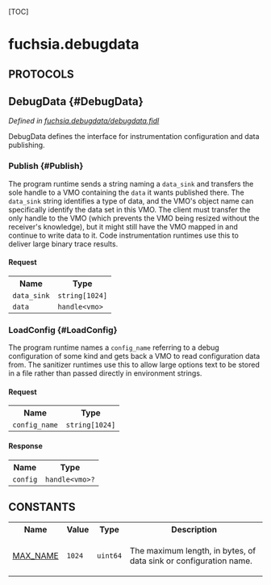 [TOC]

# fuchsia.debugdata


## **PROTOCOLS**

## DebugData {#DebugData}
*Defined in [fuchsia.debugdata/debugdata.fidl](https://fuchsia.googlesource.com/fuchsia/+/master/zircon/system/fidl/fuchsia-debugdata/debugdata.fidl#12)*

<p>DebugData defines the interface for instrumentation configuration and data publishing.</p>

### Publish {#Publish}

<p>The program runtime sends a string naming a <code>data_sink</code> and transfers the sole handle to
a VMO containing the <code>data</code> it wants published there.  The <code>data_sink</code> string identifies
a type of data, and the VMO's object name can specifically identify the data set in this
VMO.  The client must transfer the only handle to the VMO (which prevents the VMO being
resized without the receiver's knowledge), but it might still have the VMO mapped in and
continue to write data to it.  Code instrumentation runtimes use this to deliver large
binary trace results.</p>

#### Request
<table>
    <tr><th>Name</th><th>Type</th></tr>
    <tr>
            <td><code>data_sink</code></td>
            <td>
                <code>string[1024]</code>
            </td>
        </tr><tr>
            <td><code>data</code></td>
            <td>
                <code>handle&lt;vmo&gt;</code>
            </td>
        </tr></table>



### LoadConfig {#LoadConfig}

<p>The program runtime names a <code>config_name</code> referring to a debug configuration of some kind
and gets back a VMO to read configuration data from.  The sanitizer runtimes use this to
allow large options text to be stored in a file rather than passed directly in environment
strings.</p>

#### Request
<table>
    <tr><th>Name</th><th>Type</th></tr>
    <tr>
            <td><code>config_name</code></td>
            <td>
                <code>string[1024]</code>
            </td>
        </tr></table>


#### Response
<table>
    <tr><th>Name</th><th>Type</th></tr>
    <tr>
            <td><code>config</code></td>
            <td>
                <code>handle&lt;vmo&gt;?</code>
            </td>
        </tr></table>















## **CONSTANTS**

<table>
    <tr><th>Name</th><th>Value</th><th>Type</th><th>Description</th></tr><tr>
            <td><a href="https://fuchsia.googlesource.com/fuchsia/+/master/zircon/system/fidl/fuchsia-debugdata/debugdata.fidl#8">MAX_NAME</a></td>
            <td>
                    <code>1024</code>
                </td>
                <td><code>uint64</code></td>
            <td><p>The maximum length, in bytes, of data sink or configuration name.</p>
</td>
        </tr>
    
</table>

